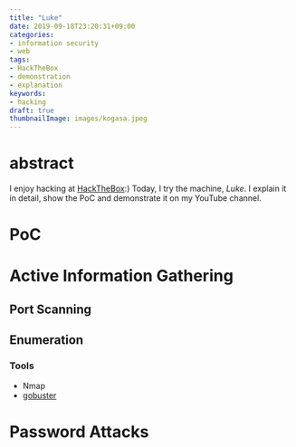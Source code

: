 ```yaml
---
title: "Luke"
date: 2019-09-18T23:20:31+09:00
categories:
- information security
- web
tags:
- HackTheBox
- demonstration
- explanation
keywords:
- hacking
draft: true
thumbnailImage: images/kogasa.jpeg
---
```


# abstract

I enjoy hacking at [HackTheBox](https://www.hackthebox.eu/):) Today, I try the machine, *Luke*.
I explain it in detail, show the PoC and demonstrate it on my YouTube channel.
 
<!--more-->

<!--toc-->

# PoC

# Active Information Gathering

## Port Scanning

## Enumeration

### Tools
- Nmap
- [gobuster](https://github.com/OJ/gobuster)

# Password Attacks


